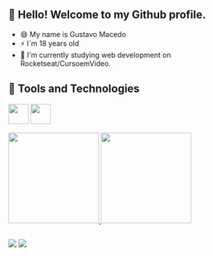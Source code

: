 ## 👋 Hello! Welcome to my Github profile.
  
  
- 😄 My name is Gustavo Macedo
- ⚡ I´m 18 years old
- 🌱 I'm currently studying web development on Rocketseat/CursoemVideo.

## 🔨 Tools and Technologies

<img src="https://cdn.jsdelivr.net/gh/devicons/devicon/icons/html5/html5-original-wordmark.svg" width="40" height="40"/> <img src="https://cdn.jsdelivr.net/gh/devicons/devicon/icons/css3/css3-original-wordmark.svg" width="40" height="40"/> 
<div>
<a href="https://github.com/Gustavo3522">
<img height="180em" src="https://github-readme-stats.vercel.app/api/top-langs/?username=Gustavo3522&layout=compact&langs_count=7&theme=rose_pine"/>
<img height="180em" src="https://github-readme-stats.vercel.app/api?username=Gustavo3522&show_icons=true&theme=rose_pine&include_all_commits=true&count_private=true"/>
</div>
  
## 

<div>
  <a href="https://instagram.com/_macedo.04" target="_blank" ><img src="https://img.shields.io/badge/-Instagram-%23E4405F?style=for-the-badge&logo=instagram&logoColor=white" ></a>
<a href="https://www.linkedin.com/in/gustavo-macedo-vieira-0aba3026a/" target="_blank" ><img src="https://img.shields.io/badge/-LinkedIn-%230077B5?style=for-the-badge&logo=linkedin&logoColor=white" ></a>   
</div>

